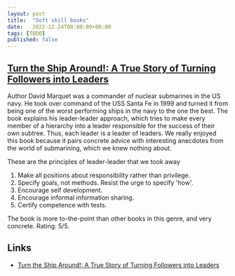 ```yaml
---
layout: post
title:  "Soft skill books"
date:   2022-12-24T00:00:00+00:00
tags: [TODO]
published: false
---
```



## [Turn the Ship Around!: A True Story of Turning Followers into Leaders](https://www.goodreads.com/book/show/16158601-turn-the-ship-around)

Author David Marquet was a commander of nuclear submarines in the US navy. He took over command of the USS Santa Fe in 1999 and turned it from being one of the worst performing ships in the navy to the one the best. The book explains his leader-leader approach, which tries to make every member of a hierarchy into a leader responsible for the success of their own subtree. Thus, each leader is a leader of leaders. We really enjoyed this book because it pairs concrete advice with interesting anecdotes from the world of submarining, which we knew nothing about.

These are the principles of leader-leader that we took away

1. Make all positions about responsibility rather than privilege.
2. Specify goals, not methods. Resist the urge to specify 'how'.
3. Encourage self development.
4. Encourage informal information sharing.
5. Certify competence with tests.

The book is more to-the-point than other books in this genre, and very concrete. Rating: 5/5.

## Links

- [Turn the Ship Around!: A True Story of Turning Followers into Leaders](https://www.goodreads.com/book/show/16158601-turn-the-ship-around)
